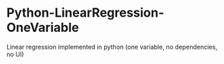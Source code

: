 # Python-LinearRegression-OneVariable
Linear regression implemented in python (one variable, no dependencies, no UI)
